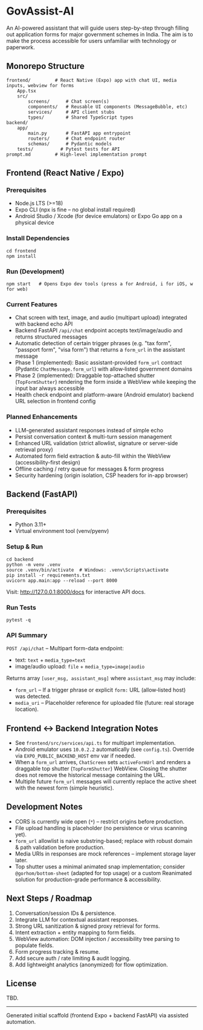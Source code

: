 # GovAssist-AI
An AI-powered assistant that will guide users step-by-step through filling out application forms for major government schemes in India. The aim is to make the process accessible for users unfamiliar with technology or paperwork.

## Monorepo Structure

```
frontend/         # React Native (Expo) app with chat UI, media inputs, webview for forms
	App.tsx
	src/
		screens/      # Chat screen(s)
		components/   # Reusable UI components (MessageBubble, etc)
		services/     # API client stubs
		types/        # Shared TypeScript types
backend/
	app/
		main.py       # FastAPI app entrypoint
		routers/      # Chat endpoint router
		schemas/      # Pydantic models
	tests/          # Pytest tests for API
prompt.md         # High-level implementation prompt
```

## Frontend (React Native / Expo)

### Prerequisites
* Node.js LTS (>=18)
* Expo CLI (npx is fine – no global install required)
* Android Studio / Xcode (for device emulators) or Expo Go app on a physical device

### Install Dependencies
```
cd frontend
npm install
```

### Run (Development)
```
npm start   # Opens Expo dev tools (press a for Android, i for iOS, w for web)
```

### Current Features
* Chat screen with text, image, and audio (multipart upload) integrated with backend echo API
* Backend FastAPI `/api/chat` endpoint accepts text/image/audio and returns structured messages
* Automatic detection of certain trigger phrases (e.g. "tax form", "passport form", "visa form") that returns a `form_url` in the assistant message
* Phase 1 (implemented): Basic assistant-provided `form_url` contract (Pydantic `ChatMessage.form_url`) with allow‑listed government domains
* Phase 2 (implemented): Draggable top-attached shutter (`TopFormShutter`) rendering the form inside a WebView while keeping the input bar always accessible
* Health check endpoint and platform-aware (Android emulator) backend URL selection in frontend config

### Planned Enhancements
* LLM-generated assistant responses instead of simple echo
* Persist conversation context & multi-turn session management
* Enhanced URL validation (strict allowlist, signature or server-side retrieval proxy)
* Automated form field extraction & auto-fill within the WebView (accessibility-first design)
* Offline caching / retry queue for messages & form progress
* Security hardening (origin isolation, CSP headers for in-app browser) 

## Backend (FastAPI)

### Prerequisites
* Python 3.11+
* Virtual environment tool (venv/pyenv)

### Setup & Run
```
cd backend
python -m venv .venv
source .venv/bin/activate  # Windows: .venv\Scripts\activate
pip install -r requirements.txt
uvicorn app.main:app --reload --port 8000
```

Visit: http://127.0.0.1:8000/docs for interactive API docs.

### Run Tests
```
pytest -q
```

### API Summary
`POST /api/chat` – Multipart form-data endpoint:
* text: `text` + `media_type=text`
* image/audio upload: `file` + `media_type=image|audio`

Returns array `[user_msg, assistant_msg]` where `assistant_msg` may include:
* `form_url` – If a trigger phrase or explicit `form:` URL (allow‑listed host) was detected.
* `media_uri` – Placeholder reference for uploaded file (future: real storage location).

## Frontend <-> Backend Integration Notes
* See `frontend/src/services/api.ts` for multipart implementation.
* Android emulator uses `10.0.2.2` automatically (see `config.ts`). Override via `EXPO_PUBLIC_BACKEND_HOST` env var if needed.
* When a `form_url` arrives, `ChatScreen` sets `activeFormUrl` and renders a draggable top shutter (`TopFormShutter`) WebView. Closing the shutter does not remove the historical message containing the URL.
* Multiple future `form_url` messages will currently replace the active sheet with the newest form (simple heuristic).

## Development Notes
* CORS is currently wide open (`*`) – restrict origins before production.
* File upload handling is placeholder (no persistence or virus scanning yet).
* `form_url` allowlist is naive substring-based; replace with robust domain & path validation before production.
* Media URIs in responses are mock references – implement storage layer later.
* Top shutter uses a minimal animated snap implementation; consider `@gorhom/bottom-sheet` (adapted for top usage) or a custom Reanimated solution for production-grade performance & accessibility.

## Next Steps / Roadmap
1. Conversation/session IDs & persistence.
2. Integrate LLM for contextual assistant responses.
3. Strong URL sanitization & signed proxy retrieval for forms.
4. Intent extraction + entity mapping to form fields.
5. WebView automation: DOM injection / accessibility tree parsing to populate fields.
6. Form progress tracking & resume.
7. Add secure auth / rate limiting & audit logging.
8. Add lightweight analytics (anonymized) for flow optimization.

## License
TBD.

---
Generated initial scaffold (frontend Expo + backend FastAPI) via assisted automation.
